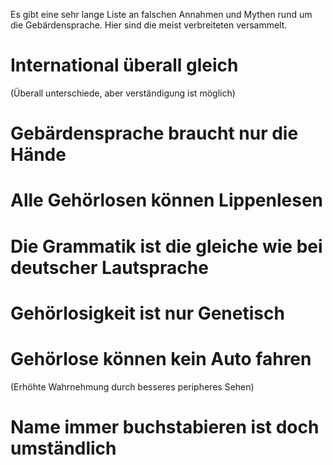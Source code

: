 Es gibt eine sehr lange Liste an falschen Annahmen und Mythen rund um die
Gebärdensprache. Hier sind die meist verbreiteten versammelt.

# International überall gleich

(Überall unterschiede, aber verständigung ist möglich)

# Gebärdensprache braucht nur die Hände

# Alle Gehörlosen können Lippenlesen

# Die Grammatik ist die gleiche wie bei deutscher Lautsprache

# Gehörlosigkeit ist nur Genetisch

# Gehörlose können kein Auto fahren

(Erhöhte Wahrnehmung durch besseres peripheres Sehen)

# Name immer buchstabieren ist doch umständlich

